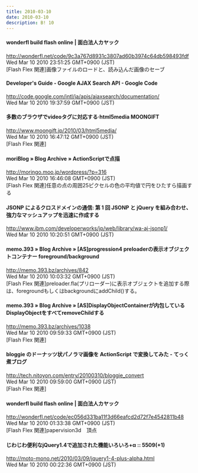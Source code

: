 ```yaml
---
title: 2010-03-10
date: 2010-03-10
description: B! 10
---
```


#### wonderfl build flash online | 面白法人カヤック
http://wonderfl.net/code/9c3a767d8931c3807ad60b3974c64db598493fdf<br>
Wed Mar 10 2010 23:51:25 GMT+0900 (JST)<br>
[Flash Flex 関連]画像ファイルのロードと、読み込んだ画像のセーブ


#### Developer's Guide - Google AJAX Search API  - Google Code
http://code.google.com/intl/ja/apis/ajaxsearch/documentation/<br>
Wed Mar 10 2010 19:37:59 GMT+0900 (JST)<br>


#### 多数のブラウザでvideoタグに対応する·html5media MOONGIFT
http://www.moongift.jp/2010/03/html5media/<br>
Wed Mar 10 2010 16:47:12 GMT+0900 (JST)<br>
[Flash Flex 関連]


#### moriBlog » Blog Archive » ActionScriptで点描
http://moringo.moo.jp/wordpress/?p=316<br>
Wed Mar 10 2010 16:46:08 GMT+0900 (JST)<br>
[Flash Flex 関連]任意の点の周囲25ピクセルの色の平均値で円をひたすら描画する


#### JSONP によるクロスドメインの通信: 第 1 回 JSONP と jQuery を組み合わせ、強力なマッシュアップを迅速に作成する
http://www.ibm.com/developerworks/jp/web/library/wa-aj-jsonp1/<br>
Wed Mar 10 2010 10:20:51 GMT+0900 (JST)<br>


#### memo.393  » Blog Archive   » [AS]progression4 preloaderの表示オブジェクトコンテナー foreground/background
http://memo.393.bz/archives/842<br>
Wed Mar 10 2010 10:03:32 GMT+0900 (JST)<br>
[Flash Flex 関連]preloader.fla(プリローダー)に表示オブジェクトを追加する際は、foregroundもしくはbackgroundにaddChild()する。


#### memo.393  » Blog Archive   » [AS]DisplayObjectContainerが内包しているDisplayObjectをすべてremoveChildする
http://memo.393.bz/archives/1038<br>
Wed Mar 10 2010 09:59:33 GMT+0900 (JST)<br>
[Flash Flex 関連]


#### bloggie のドーナッツ状パノラマ画像を ActionScript で変換してみた - てっく煮ブログ
http://tech.nitoyon.com/entry/20100310/bloggie_convert<br>
Wed Mar 10 2010 09:59:00 GMT+0900 (JST)<br>
[Flash Flex 関連]


#### wonderfl build flash online | 面白法人カヤック
http://wonderfl.net/code/ec056d331ba11f3d66eafcd2d72f7e4542811b48<br>
Wed Mar 10 2010 01:33:38 GMT+0900 (JST)<br>
[Flash Flex 関連]papervision3d　頂点


#### じわじわ便利なjQuery1.4で追加された機能いろいろ+α :: 5509(+1)
http://moto-mono.net/2010/03/09/jquery1-4-plus-alpha.html<br>
Wed Mar 10 2010 00:22:36 GMT+0900 (JST)<br>



